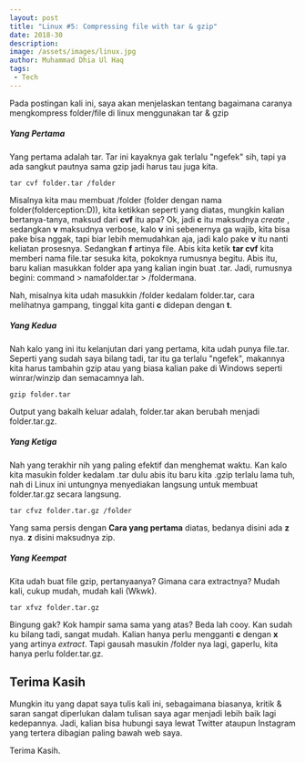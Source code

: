 ```yaml
---
layout: post
title: "Linux #5: Compressing file with tar & gzip"
date: 2018-30
description: 
image: /assets/images/linux.jpg
author: Muhammad Dhia Ul Haq
tags:
 - Tech
---
```

Pada postingan kali ini, saya akan menjelaskan tentang bagaimana caranya mengkompress folder/file di linux menggunakan tar & gzip

##### Yang Pertama

Yang pertama adalah tar. Tar ini kayaknya gak terlalu "ngefek" sih, tapi ya ada sangkut pautnya sama gzip jadi harus tau juga kita.

```console
tar cvf folder.tar /folder
```

Misalnya kita mau membuat /folder (folder dengan nama folder(folderception:D)), kita ketikkan seperti yang diatas, mungkin kalian bertanya-tanya, maksud dari **cvf** itu apa? Ok, jadi **c** itu maksudnya *create* , sedangkan **v** maksudnya verbose, kalo **v** ini sebenernya ga wajib, kita bisa pake bisa nggak, tapi biar lebih memudahkan aja, jadi kalo pake **v** itu nanti keliatan prosesnya. Sedangkan **f** artinya file. Abis kita ketik **tar cvf** kita memberi nama file.tar sesuka kita, pokoknya rumusnya begitu. Abis itu, baru kalian masukkan folder apa yang kalian ingin buat .tar. Jadi, rumusnya begini: 
command > namafolder.tar > /foldermana.

Nah, misalnya kita udah masukkin /folder kedalam folder.tar, cara melihatnya gampang, tinggal kita ganti **c** didepan dengan **t**.

##### Yang Kedua

Nah kalo yang ini itu kelanjutan dari yang pertama, kita udah punya file.tar. Seperti yang sudah saya bilang tadi, tar itu ga terlalu "ngefek", makannya kita harus tambahin gzip atau yang biasa kalian pake di Windows seperti winrar/winzip dan semacamnya lah.

```console
gzip folder.tar
```
Output yang bakalh keluar adalah, folder.tar akan berubah menjadi folder.tar.gz.


##### Yang Ketiga

Nah yang terakhir nih yang paling efektif dan menghemat waktu. Kan kalo kita masukin folder kedalam .tar dulu abis itu baru kita .gzip terlalu lama tuh, nah di Linux ini untungnya menyediakan langsung untuk membuat folder.tar.gz secara langsung.

```console
tar cfvz folder.tar.gz /folder
```

Yang sama persis dengan **Cara yang pertama** diatas, bedanya disini ada **z** nya. **z** disini maksudnya zip.


##### Yang Keempat

Kita udah buat file gzip, pertanyaanya? Gimana cara extractnya? Mudah kali, cukup mudah, mudah kali (Wkwk).

```console
tar xfvz folder.tar.gz	
```
Bingung gak? Kok hampir sama sama yang atas? Beda lah cooy. Kan sudah ku bilang tadi, sangat mudah. Kalian hanya perlu mengganti **c** dengan **x** yang artinya *extract*. Tapi gausah masukin /folder nya lagi, gaperlu, kita hanya perlu folder.tar.gz.

## Terima Kasih
Mungkin itu yang dapat saya tulis kali ini, sebagaimana biasanya, kritik & saran sangat diperlukan dalam tulisan saya agar menjadi lebih baik lagi kedepannya. Jadi, kalian bisa hubungi saya lewat Twitter ataupun Instagram yang tertera dibagian paling bawah web saya. 

Terima Kasih. 